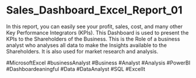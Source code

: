 # Sales_Dashboard_Excel_Report_01
In this report, you can easily see your profit, sales, cost, and many other Key Performance Integrators (KPIs). This Dashboard is used to present the KPIs to the Shareholders of the Business. This is the Role of a business analyst who analyses all data to make the Insights available to the Shareholders. It is also used for market research and analysis.

#MicrosoftExcel #businessAnalyst #Business #Analyst #Analysis
#PowerBI #Dashboardeaningful #Data #DataAnalyst #SQL #ExcelIt
